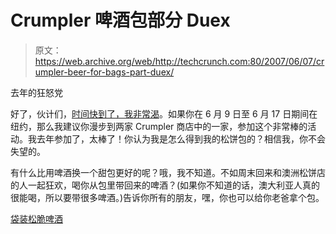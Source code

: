 # Crumpler 啤酒包部分 Duex 

> 原文：<https://web.archive.org/web/http://techcrunch.com:80/2007/06/07/crumpler-beer-for-bags-part-duex/>

去年的狂怒党

好了，伙计们，[时间快到了，我非常渴](https://web.archive.org/web/20141119105841/http://crunchgear.com/2007/05/23/crumpler-beer-for-bags-2007/)。如果你在 6 月 9 日至 6 月 17 日期间在纽约，那么我建议你漫步到两家 Crumpler 商店中的一家，参加这个非常棒的活动。我去年参加了，太棒了！你认为我是怎么得到我的松饼包的？相信我，你不会失望的。

有什么比用啤酒换一个甜包更好的呢？哦，我不知道。不如周末回来和澳洲松饼店的人一起狂欢，喝你从包里带回来的啤酒？(如果你不知道的话，澳大利亚人真的很能喝，所以要带很多啤酒。)告诉你所有的朋友，嘿，你也可以给你老爸拿个包。

[袋装松脆啤酒](https://web.archive.org/web/20141119105841/http://www.crumplerbags.com/b4b/)